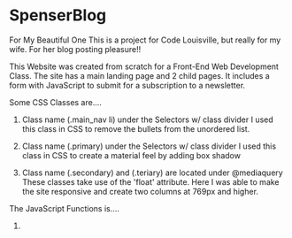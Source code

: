 # SpenserBlog
For My Beautiful One
This is a project for Code Louisville, but really for my wife. 
For her blog posting pleasure!!

This Website was created from scratch for a Front-End Web Development Class. The site has a main landing page and 2 child pages. It includes a form with JavaScript to submit for a subscription to a newsletter. 

Some CSS Classes are....
1. Class name (.main_nav li) under the Selectors w/ class divider
I used this class in CSS to remove the bullets from the unordered list.

2. Class name (.primary) under the Selectors w/ class divider
I used this class in CSS to create a material feel by adding box shadow

3. Class name (.secondary) and (.teriary) are located under @mediaquery
These classes take use of the 'float' attribute. Here I was able to make the site responsive and create two columns at 769px and higher.

The JavaScript Functions is....

1. 